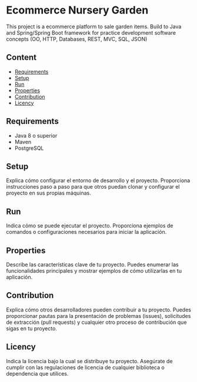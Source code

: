 # Ecommerce Nursery Garden

This project is a ecommerce platform to sale garden items. Build to Java and Spring/Spring Boot framework for practice development software concepts (OO, HTTP, Databases, REST, MVC, SQL, JSON)

## Content

- [Requirements](#requisitos)
- [Setup](#configuración)
- [Run](#ejecución)
- [Properties](#características)
- [Contribution](#contribución)
- [Licency](#licencia)

## Requirements

- Java 8 o superior
- Maven
- PostgreSQL

## Setup

Explica cómo configurar el entorno de desarrollo y el proyecto. Proporciona instrucciones paso a paso para que otros puedan clonar y configurar el proyecto en sus propias máquinas.

## Run

Indica cómo se puede ejecutar el proyecto. Proporciona ejemplos de comandos o configuraciones necesarios para iniciar la aplicación.

## Properties

Describe las características clave de tu proyecto. Puedes enumerar las funcionalidades principales y mostrar ejemplos de cómo utilizarlas en tu aplicación.

## Contribution

Explica cómo otros desarrolladores pueden contribuir a tu proyecto. Puedes proporcionar pautas para la presentación de problemas (issues), solicitudes de extracción (pull requests) y cualquier otro proceso de contribución que sigas en tu proyecto.

## Licency

Indica la licencia bajo la cual se distribuye tu proyecto. Asegúrate de cumplir con las regulaciones de licencia de cualquier biblioteca o dependencia que utilices.

